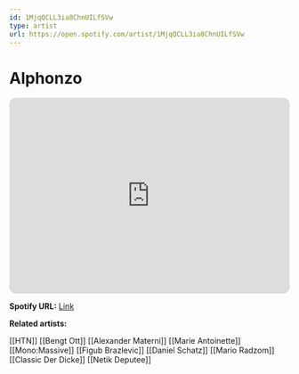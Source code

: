 ```yaml
---
id: 1MjqQCLL3ia8ChnUILfSVw
type: artist
url: https://open.spotify.com/artist/1MjqQCLL3ia8ChnUILfSVw
---
```

# Alphonzo

<iframe style="border-radius:12px" src="https://open.spotify.com/embed/artist/1MjqQCLL3ia8ChnUILfSVw" width="100%" height="352" frameBorder="0" allowfullscreen="" allow="autoplay; clipboard-write; encrypted-media; fullscreen; picture-in-picture" loading="lazy"></iframe>

**Spotify URL:** [Link](https://open.spotify.com/artist/1MjqQCLL3ia8ChnUILfSVw)

**Related artists:**

[[HTN]]
[[Bengt Ott]]
[[Alexander Materni]]
[[Marie Antoinette]]
[[Mono:Massive]]
[[Figub Brazlevic]]
[[Daniel Schatz]]
[[Mario Radzom]]
[[Classic Der Dicke]]
[[Netik Deputee]]
